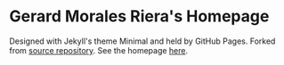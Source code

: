 # Gerard Morales Riera's Homepage

Designed with Jekyll's theme Minimal and held by GitHub Pages. Forked from [source repository](https://github.com/pages-themes/minimal). See the homepage [here](https://gerardmr12.github.io/minimal).
